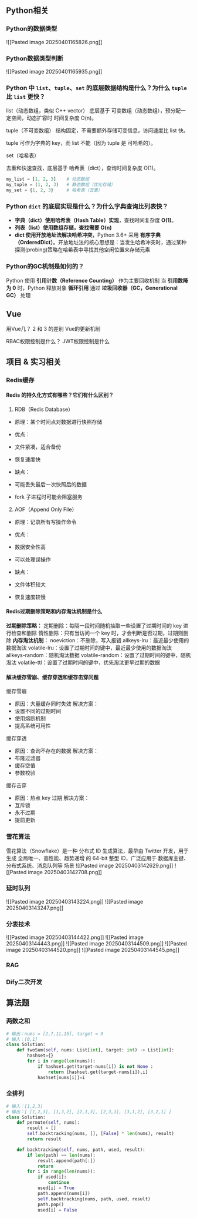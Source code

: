 ## Python相关
### Python的数据类型
![[Pasted image 20250401165826.png]]
### Python数据类型判断
![[Pasted image 20250401165935.png]]
### Python 中 `list`、`tuple`、`set` 的底层数据结构是什么？为什么 `tuple` 比 `list` 更快？
list（动态数组，类似 C++ vector）
底层基于 可变数组（动态数组），预分配一定空间，动态扩容时 时间复杂度 O(n)。

tuple（不可变数组）
结构固定，不需要额外存储可变信息，访问速度比 list 快。

tuple 可作为字典的 key，而 list 不能（因为 tuple 是 可哈希的）。

set（哈希表）

去重和快速查找，底层基于 哈希表（dict），查询时间复杂度 O(1)。

```python
my_list = [1, 2, 3]    # 动态数组
my_tuple = (1, 2, 3)   # 静态数组（优化存储）
my_set = {1, 2, 3}     # 哈希表（去重）
```
### Python `dict` 的底层实现是什么？为什么字典查询比列表快？
- **字典（dict）使用哈希表（Hash Table）实现**，查找时间复杂度 **O(1)**。
- **列表（list）使用数组存储，查找需要 O(n)**
- **dict 使用开放地址法解决哈希冲突**，Python 3.6+ 采用 **有序字典（OrderedDict）**。开放地址法的核心思想是：当发生哈希冲突时，通过某种探测(probing)策略在哈希表中寻找其他空闲位置来存储元素
### Python的GC机制是如何的？
Python 使用 **引用计数（Reference Counting）** 作为主要回收机制
当 **引用数降为 0** 时，Python 释放对象
**循环引用** 通过 **垃圾回收器（GC，Generational GC）** 处理
## Vue
用Vue几？ 2 和 3 的差别
Vue的更新机制

RBAC权限控制是什么？
JWT权限控制是什么
## 项目 & 实习相关
### Redis缓存
#### Redis 的持久化方式有哪些？它们有什么区别？
1. RDB（Redis Database）

- 原理：某个时间点对数据进行快照存储

- 优点：

- 文件紧凑，适合备份

- 恢复速度快

- 缺点：

- 可能丢失最后一次快照后的数据

- fork 子进程时可能会阻塞服务

2. AOF（Append Only File）

- 原理：记录所有写操作命令

- 优点：

- 数据安全性高

- 可以处理误操作

- 缺点：

- 文件体积较大

- 恢复速度较慢
#### Redis过期删除策略和内存淘汰机制是什么
**过期删除策略：**
定期删除：每隔一段时间随机抽取一些设置了过期时间的 key 进行检查和删除
惰性删除：只有当访问一个 key 时，才会判断是否过期，过期则删除
**内存淘汰机制：**
noeviction：不删除，写入报错
allkeys-lru：最近最少使用的数据淘汰
volatile-lru：设置了过期时间的键中，最近最少使用的数据淘汰
allkeys-random：随机淘汰数据
volatile-random：设置了过期时间的键中，随机淘汰
volatile-ttl：设置了过期时间的键中，优先淘汰更早过期的数据

#### 解决缓存雪崩、缓存穿透和缓存击穿问题
缓存雪崩
- 原因：大量缓存同时失效
 解决方案：
- 设置不同的过期时间
- 使用熔断机制
- 提高系统可用性

缓存穿透
- 原因：查询不存在的数据
 解决方案：
- 布隆过滤器
- 缓存空值
- 参数校验

缓存击穿
- 原因：热点 key 过期
 解决方案：
- 互斥锁
- 永不过期
- 提前更新
### 雪花算法
雪花算法（Snowflake）是一种 分布式 ID 生成算法，最早由 Twitter 开发，用于生成 全局唯一、高性能、趋势递增 的 64-bit 整型 ID，广泛应用于 数据库主键、分布式系统、消息队列等 场景
![[Pasted image 20250403142629.png]]
![[Pasted image 20250403142708.png]]
### 延时队列
![[Pasted image 20250403143224.png]]
![[Pasted image 20250403143247.png]]
### 分表技术
![[Pasted image 20250403144422.png]]
![[Pasted image 20250403144443.png]]
![[Pasted image 20250403144509.png]]
![[Pasted image 20250403144520.png]]
![[Pasted image 20250403144545.png]]
### RAG
### Dify二次开发
## 算法题
### 两数之和
```python
# 输出：nums = [2,7,11,15], target = 9
# 输入：[0,1]
class Solution:
    def twoSum(self, nums: List[int], target: int) -> List[int]:
        hashset={}
        for i in range(len(nums)):
            if hashset.get(target-nums[i]) is not None :
                return [hashset.get(target-nums[i]),i]
            hashset[nums[i]]=i
```
### 全排列
```python
# 输入：[1,2,3]
# 输出：[ [1,2,3], [1,3,2], [2,1,3], [2,3,1], [3,1,2], [3,2,1] ]
class Solution:
    def permute(self, nums):
        result = []
        self.backtracking(nums, [], [False] * len(nums), result)
        return result

    def backtracking(self, nums, path, used, result):
        if len(path) == len(nums):
            result.append(path[:])
            return
        for i in range(len(nums)):
            if used[i]:
                continue
            used[i] = True
            path.append(nums[i])
            self.backtracking(nums, path, used, result)
            path.pop()
            used[i] = False
```